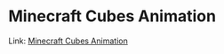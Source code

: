 # Minecraft Cubes Animation

Link: [Minecraft Cubes Animation](https://minecraft-cubes-animation.netlify.app/ "Minecraft Cubes Animation")
